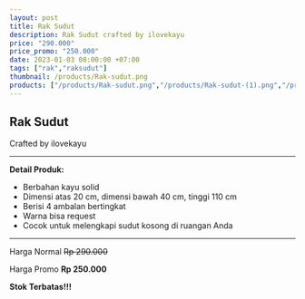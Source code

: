 ```yaml
---
layout: post
title: Rak Sudut
description: Rak Sudut crafted by ilovekayu
price: "290.000"
price_promo: "250.000"
date: 2023-01-03 08:00:00 +07:00
tags: ["rak","raksudut"]
thumbnail: /products/Rak-sudut.png
products: ["/products/Rak-sudut.png","/products/Rak-sudut-(1).png","/products/Rak-sudut-(2).png","/products/Rak-sudut-(3).png"]
---
```


## Rak Sudut ##

Crafted by ilovekayu

---

**Detail Produk:**

* Berbahan kayu solid
* Dimensi atas 20 cm, dimensi bawah 40 cm, tinggi 110 cm
* Berisi 4 ambalan bertingkat
* Warna bisa request
* Cocok untuk melengkapi sudut kosong di ruangan Anda

---

Harga Normal ~~Rp 290.000~~

Harga Promo **Rp 250.000**

**Stok Terbatas!!!**
